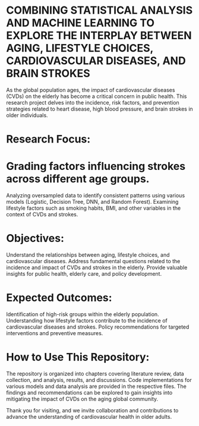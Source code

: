 # COMBINING STATISTICAL ANALYSIS AND MACHINE LEARNING TO EXPLORE THE INTERPLAY BETWEEN AGING, LIFESTYLE CHOICES, CARDIOVASCULAR DISEASES, AND BRAIN STROKES

As the global population ages, the impact of cardiovascular diseases (CVDs) on the elderly has become a critical concern in public health. This research project delves into the incidence, risk factors, and prevention strategies related to heart disease, high blood pressure, and brain strokes in older individuals.

# Research Focus:

# Grading factors influencing strokes across different age groups.
Analyzing oversampled data to identify consistent patterns using various models (Logistic, Decision Tree, DNN, and Random Forest).
Examining lifestyle factors such as smoking habits, BMI, and other variables in the context of CVDs and strokes.

# Objectives: 

Understand the relationships between aging, lifestyle choices, and cardiovascular diseases.
Address fundamental questions related to the incidence and impact of CVDs and strokes in the elderly.
Provide valuable insights for public health, elderly care, and policy development.

# Expected Outcomes:

Identification of high-risk groups within the elderly population.
Understanding how lifestyle factors contribute to the incidence of cardiovascular diseases and strokes.
Policy recommendations for targeted interventions and preventive measures.

# How to Use This Repository:

The repository is organized into chapters covering literature review, data collection, and analysis, results, and discussions.
Code implementations for various models and data analysis are provided in the respective files.
The findings and recommendations can be explored to gain insights into mitigating the impact of CVDs on the aging global community.

Thank you for visiting, and we invite collaboration and contributions to advance the understanding of cardiovascular health in older adults.





